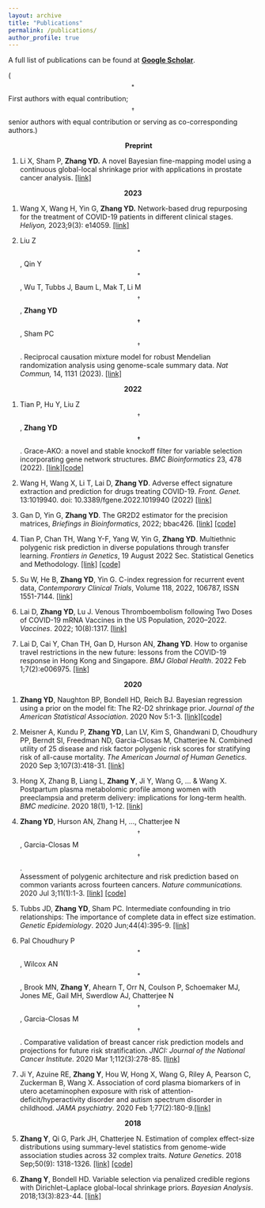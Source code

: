 ```yaml
---
layout: archive
title: "Publications"
permalink: /publications/
author_profile: true
---
```



A full list of publications can be found at 
[**Google Scholar**](https://scholar.google.com/citations?user=BQJDI9YAAAAJ&hl=en).

($$^*$$First authors with equal contribution;     $$^\dagger$$senior authors with equal contribution or serving as co-corresponding authors.)


<!---
**<center>Preprints</center>**
**<center>Publications</center>** 
-->



**<center>&nbsp;&nbsp;&nbsp;&nbsp;&nbsp;&nbsp;
Preprint</center>**


1. Li X,  Sham P,  __Zhang YD.__  A novel Bayesian fine-mapping model using a continuous global-local shrinkage prior with applications in prostate cancer analysis. [[link]](https://www.medrxiv.org/content/10.1101/2023.08.04.23293456v1)
<!---
-->
**<center>2023</center>**

1.  Wang X,   Wang H,   Yin G,   __Zhang YD.__ 
	Network-based drug repurposing for the treatment of COVID-19 patients in different clinical stages.   _Heliyon,_ 2023;9(3): e14059. [[link]](https://doi.org/10.1016/j.heliyon.2023.e14059)


1. Liu Z$$^*$$, Qin Y$$^*$$, Wu T,   Tubbs J, Baum L, Mak T, Li M$$^\dagger$$, __Zhang YD$$^\dagger$$__, Sham PC$$^\dagger$$. 
 Reciprocal causation mixture model for robust Mendelian randomization analysis using genome-scale summary data. _Nat Commun,_ 14, 1131 (2023). [[link]](https://doi.org/10.1038/s41467-023-36490-4)
<!---
-->
**<center>2022</center>**

1. Tian P, Hu Y, Liu Z$$^\dagger$$,  __Zhang YD$$^\dagger$$__. Grace-AKO: a novel and stable knockoff filter for variable selection incorporating gene network structures. _BMC Bioinformatics_ 23, 478 (2022). [[link]](https://doi.org/10.1186/s12859-022-05016-y)[[code]](https://github.com/mxxptian/GraceAKO)



1. Wang H, Wang X, Li T, Lai D,  __Zhang YD__.  Adverse effect signature extraction and prediction for drugs treating COVID-19. _Front. Genet._ 13:1019940. doi: 10.3389/fgene.2022.1019940 (2022) [[link]](https://doi.org/10.3389/fgene.2022.1019940)




1. Gan D, Yin G, __Zhang YD__. The GR2D2 estimator for the precision matrices, _Briefings in Bioinformatics_, 2022; bbac426.
[[link]](https://academic.oup.com/bib/advance-article-abstract/doi/10.1093/bib/bbac426/6731716) [[code]](https://github.com/RavenGan/GR2D2)


1. Tian P, Chan TH, Wang Y-F, Yang W, Yin G, __Zhang YD__.  Multiethnic polygenic risk prediction in diverse populations through transfer learning.  _Frontiers in Genetics_, 19 August 2022
Sec. Statistical Genetics and Methodology. 
[[link]](https://www.frontiersin.org/articles/10.3389/fgene.2022.906965/full?&utm_source=Email_to_authors_&utm_medium=Email&utm_content=T1_11.5e1_author&utm_campaign=Email_publication&field=&journalName=Frontiers_in_Genetics&id=906965) [[code]](https://github.com/mxxptian/TLMulti)


1. Su W, He B, __Zhang YD__, Yin G. 
C-index regression for recurrent event data,
_Contemporary Clinical Trials_,
Volume 118,
2022,
106787,
ISSN 1551-7144.
[[link]](https://www.sciencedirect.com/science/article/pii/S1551714422001136)



1. Lai D, __Zhang YD__, Lu J. Venous Thromboembolism following Two Doses of COVID-19 mRNA Vaccines in the US Population, 2020–2022. _Vaccines_. 2022; 10(8):1317. 
[[link]](https://www.mdpi.com/2076-393X/10/8/1317)




1. Lai D, Cai Y, Chan TH, Gan D, Hurson AN, __Zhang YD__. How to organise travel restrictions in the new future: lessons from the COVID-19 response in Hong Kong and Singapore. _BMJ Global Health_. 2022 Feb 1;7(2):e006975. [[link]](https://gh.bmj.com/content/7/2/e006975.abstract)
<!---
-->
**<center>2020</center>**

1. __Zhang YD__, Naughton BP, Bondell HD, Reich BJ. Bayesian regression using a prior on the model fit: The R2-D2 shrinkage prior. _Journal of the American Statistical Association_. 2020 Nov 5:1-3. [[link]](https://doi.org/10.1080/01621459.2020.1825449)[[code]](https://github.com/yandorazhang/R2D2)

1. Meisner A, Kundu P, __Zhang YD__, Lan LV, Kim S, Ghandwani D, Choudhury PP, Berndt SI, Freedman ND, Garcia-Closas M, Chatterjee N. Combined utility of 25 disease and risk factor polygenic risk scores for stratifying risk of all-cause mortality. _The American Journal of Human Genetics_. 2020 Sep 3;107(3):418-31. [[link]](https://www.sciencedirect.com/science/article/abs/pii/S0002929720302329)

1. Hong X, Zhang B, Liang L, __Zhang Y__, Ji Y, Wang G, ... & Wang X.   Postpartum plasma metabolomic profile among women with preeclampsia and preterm delivery: implications for long-term health. _BMC medicine_. 2020 18(1), 1-12. [[link]](https://bmcmedicine.biomedcentral.com/articles/10.1186/s12916-020-01741-4)


1.  __Zhang  YD__,   Hurson AN, Zhang H, ...,  Chatterjee N$$^\dagger$$,  Garcia-Closas M$$^\dagger$$.   
Assessment of polygenic architecture and risk prediction based on common variants across fourteen cancers. _Nature communications._ 2020 Jul 3;11(1):1-3. [[link]](https://www.nature.com/articles/s41467-020-16483-3)
[[code]](https://github.com/yandorazhang/CancerEffectSize)

2. Tubbs JD, **Zhang YD**, Sham PC. Intermediate confounding in trio relationships: The importance of complete data in effect size estimation. _Genetic Epidemiology_. 2020 Jun;44(4):395-9. [[link]](https://onlinelibrary.wiley.com/doi/abs/10.1002/gepi.22294)


4. Pal Choudhury P$$^*$$, Wilcox AN$$^*$$, Brook MN, **Zhang Y**, Ahearn T, Orr N, Coulson P, Schoemaker MJ, Jones ME, Gail MH, Swerdlow AJ,  Chatterjee N$$^\dagger$$,  Garcia-Closas M$$^\dagger$$. Comparative validation of breast cancer risk prediction models and projections for future risk stratification. _JNCI: Journal of the National Cancer Institute_. 2020 Mar 1;112(3):278-85. [[link]](https://academic.oup.com/jnci/advance-article/doi/10.1093/jnci/djz113/5511406?searchresult=1)  



3. Ji Y, Azuine RE, **Zhang Y**, Hou W, Hong X, Wang G, Riley A, Pearson C, Zuckerman B, Wang X. Association of cord plasma biomarkers of in utero acetaminophen exposure with risk of attention-deficit/hyperactivity disorder and autism spectrum disorder in childhood. _JAMA psychiatry_. 2020 Feb 1;77(2):180-9.[[link]](https://jamanetwork.com/journals/jamapsychiatry/fullarticle/2753512?guestAccessKey=e3ed6a0c-3d29-49fe-98ae-fb012a6de8ce&utm_source=jps&utm_medium=email&utm_campaign=author_alert-jamanetwork&utm_content=author-author_engagement&utm_term=1m)
<!---
-->
**<center>2018</center>**


5. **Zhang Y**,  Qi G, Park JH, Chatterjee N. Estimation of complex effect-size distributions using summary-level statistics from genome-wide association studies across 32 complex traits. _Nature Genetics_. 2018 Sep;50(9): 1318-1326.   [[link]](https://www.nature.com/articles/s41588-018-0193-x?_ga=2.159118714.1393237673.1538611200-2049736318.1538611200)  [[code]](https://github.com/yandorazhang/GENESIS)


6. **Zhang Y**, Bondell HD. Variable selection via penalized credible regions with Dirichlet–Laplace global-local shrinkage priors. _Bayesian Analysis_. 2018;13(3):823-44.  [[link]](https://projecteuclid.org/euclid.ba/1508551721) 








